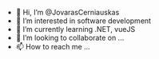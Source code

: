 - 👋 Hi, I’m @JovarasCerniauskas
- 👀 I’m interested in software development
- 🌱 I’m currently learning .NET, vueJS
- 💞️ I’m looking to collaborate on ...
- 📫 How to reach me ...

<!---
JovarasCerniauskas/JovarasCerniauskas is a ✨ special ✨ repository because its `README.md` (this file) appears on your GitHub profile.
You can click the Preview link to take a look at your changes.
--->
